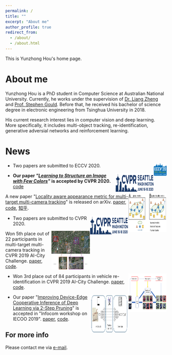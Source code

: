```yaml
---
permalink: /
title: ""
excerpt: "About me"
author_profile: true
redirect_from: 
  - /about/
  - /about.html
---
```


This is Yunzhong Hou's home page. 

About me
======
Yunzhong Hou is a PhD student in Computer Science at Australian National University. Currently, he works under the supervision of [Dr. Liang Zheng](http://www.liangzheng.com.cn/) and [Prof. Stephen Gould](http://users.cecs.anu.edu.au/~sgould/). 
Before that, he received his bachelor of science degree in electronic engineering from Tsinghua University in 2018. 

His current research interest lies in computer vision and deep learning. More specifically, it includes multi-object tracking, re-identification, generative adversial networks and reinforcement learning.


News
======
<img align="right" width="40" height="40" src="images/eccv-2020.png">

- Two papers are submitted to ECCV 2020.


<img align="right" width="120" height="60" src="images/CVPR_Logo_Horz2_web.jpg">

- **Our paper _"[Learning to Structure an Image with Few Colors](https://hou-yz.github.io/publication/2019-Learning%20to%20Structure%20an%20Image%20with%20Few%20Colors)"_ is accepted by CVPR 2020.** [code](https://github.com/hou-yz/color_distillation)


<img align="right" width="120" height="120" src="images/TLML_intro_narrow.png">

A new paper "[Locality aware appearance metric for multi-target multi-camera tracking](https://hou-yz.github.io/publication/2019-Locality%20Aware%20Appearance%20Metric%20for%20Multi-Target%20Multi-Camera%20Tracking)" is released on arXiv. [paper](https://arxiv.org/abs/1911.12037.pdf), [code](https://github.com/hou-yz/DeepCC-local), [知乎](https://zhuanlan.zhihu.com/p/96999382).


<img align="right" width="120" height="60" src="images/CVPR_Logo_Horz2_web.jpg">

- Two papers are submitted to CVPR 2020.

<img align="right" width="120" height="120" src="images/tracking_workshop.png">

Won 5th place out of 22 participants in multi-target multi-camera tracking in CVPR 2019 AI-City Challenge. [paper](http://openaccess.thecvf.com/content_CVPRW_2019/papers/AI%20City/Hou_A_Locality_Aware_City-Scale_Multi-Camera_Vehicle_Tracking_System_CVPRW_2019_paper.pdf), [code](https://github.com/hou-yz/DeepCC-local).

<img align="right" width="120" height="120" src="images/reid_workshop.png">

- Won 3rd place out of 84 participants in vehicle re-identification in CVPR 2019 AI-City Challenge. [paper](http://openaccess.thecvf.com/content_CVPRW_2019/papers/AI%20City/Lv_Vehicle_Re-Identification_with_Location_and_Time_Stamps_CVPRW_2019_paper.pdf), [code](https://github.com/hou-yz/open-reid-tracking).

<img align="right" width="120" height="120" src="images/2-step_pruning.png">

- Our paper "[Improving Device-Edge Cooperative Inference of Deep Learning via 2-Step Pruning](https://hou-yz.github.io/publication/2019-Improving%20Device-Edge%20Cooperative%20Inference%20of%20Deep%20Learning%20via%202-Step%20Pruning)" is accepted in "Infocom workshop on IECOO 2019". [paper](https://arxiv.org/abs/1903.03472.pdf), [code](https://github.com/hou-yz/pytorch-pruning-2step).



For more info
------
Please contact me via [e-mail](mailto:yunzhong.hou@anu.edu.au).
